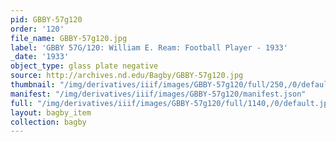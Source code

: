 ```yaml
---
pid: GBBY-57g120
order: '120'
file_name: GBBY-57g120.jpg
label: 'GBBY 57G/120: William E. Ream: Football Player - 1933'
_date: '1933'
object_type: glass plate negative
source: http://archives.nd.edu/Bagby/GBBY-57g120.jpg
thumbnail: "/img/derivatives/iiif/images/GBBY-57g120/full/250,/0/default.jpg"
manifest: "/img/derivatives/iiif/images/GBBY-57g120/manifest.json"
full: "/img/derivatives/iiif/images/GBBY-57g120/full/1140,/0/default.jpg"
layout: bagby_item
collection: bagby
---
```

